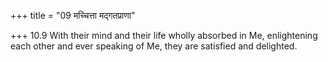 +++
title = "09 मच्चित्ता मद्गतप्राणा"

+++
10.9 With their mind and their life wholly absorbed in Me, enlightening
each other and ever speaking of Me, they are satisfied and delighted.
